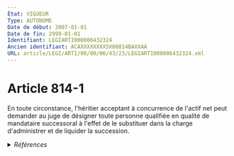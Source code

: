 ```yaml
---
État: VIGUEUR
Type: AUTONOME
Date de début: 2007-01-01
Date de fin: 2999-01-01
Identifiant: LEGIARTI000006432324
Ancien identifiant: ACAXXXXXXXX5X00814BAXXAA
URL: article/LEGI/ARTI/00/00/06/43/23/LEGIARTI000006432324.xml
---
```


<h1>Article 814-1</h1>

En toute circonstance, l'héritier acceptant à concurrence de l'actif net peut
demander au juge de désigner toute personne qualifiée en qualité de mandataire
successoral à l'effet de le substituer dans la charge d'administrer et de
liquider la succession.


<details>
  <summary><em>Références</em></summary>

  <h2>Articles faisant référence à l'article</h2>
  
  <ul>
    <li>
      <a href="https://legal.tricoteuses.fr//redirection/LEGIARTI000006412548?vers=git&vers=legifrance">Code de procédure civile - article 1379 AUTONOME MODIFIE, en vigueur du 2007-01-01 au 2020-01-01</a> CITATION source
    </li>
    <li>
      <a href="https://legal.tricoteuses.fr//redirection/LEGIARTI000039381275?vers=git&vers=legifrance">Code de procédure civile - article 1379 AUTONOME MODIFIE_MORT_NE, en vigueur du 2020-01-01 au 2019-12-23</a> CITATION source
    </li>
    <li>
      <a href="https://legal.tricoteuses.fr//redirection/LEGIARTI000006284835?vers=git&vers=legifrance">LOI n° 2006-728 du 23 juin 2006 portant réforme des successions et des libéralités - article 1 ENTIEREMENT_MODIF</a> CREATION cible
    </li>
    <li>
      <a href="https://legal.tricoteuses.fr//redirection/LEGIARTI000039725953?vers=git&vers=legifrance">Code de procédure civile - article 1379 AUTONOME VIGUEUR, en vigueur depuis le 2020-01-01</a> CITATION source
    </li>
    <li>
      <a href="https://legal.tricoteuses.fr//redirection/LEGIARTI000006431844?vers=git&vers=legifrance">Code civil - article 814 AUTONOME VIGUEUR, en vigueur depuis le 2007-01-01</a> CITATION source
    </li>
    <li>
      <a href="https://legal.tricoteuses.fr//redirection/LEGIARTI000006432316?vers=git&vers=legifrance">Code civil - article 813-9 AUTONOME VIGUEUR, en vigueur depuis le 2007-01-01</a> CITATION source
    </li>
  </ul>
  
  <h2>Références faites par l'article</h2>
  
  <ul>
    <li>
      2006-06-23 CREATION source <a href="https://legal.tricoteuses.fr//redirection/LEGIARTI000006284835?vers=git&vers=legifrance">LOI n° 2006-728 du 23 juin 2006 portant réforme des successions et des libéralités - article 1 ENTIEREMENT_MODIF</a>
    </li>
    <li>
      2999-01-01 CITATION cible <a href="https://legal.tricoteuses.fr//redirection/LEGIARTI000006432316?vers=git&vers=legifrance">Code civil - article 813-9 AUTONOME VIGUEUR, en vigueur depuis le 2007-01-01</a>
    </li>
    <li>
      2999-01-01 CITATION cible <a href="https://legal.tricoteuses.fr//redirection/LEGIARTI000006431844?vers=git&vers=legifrance">Code civil - article 814 AUTONOME VIGUEUR, en vigueur depuis le 2007-01-01</a>
    </li>
    <li>
      2999-01-01 CITATION cible <a href="https://legal.tricoteuses.fr//redirection/LEGIARTI000039725953?vers=git&vers=legifrance">Code de procédure civile - article 1379 AUTONOME VIGUEUR, en vigueur depuis le 2020-01-01</a>
    </li>
    <li>
      CODIFICATION source Loi 1803-04-19
    </li>
  </ul>
</details>
